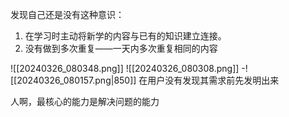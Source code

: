发现自己还是没有这种意识：
1. 在学习时主动将新学的内容与已有的知识建立连接。
2. 没有做到多次重复——一天内多次重复相同的内容



![[20240326_080348.png]]
![[20240326_080308.png]]
-![[20240326_080157.png|850]]
在用户没有发现其需求前先发明出来


人啊，最核心的能力是解决问题的能力